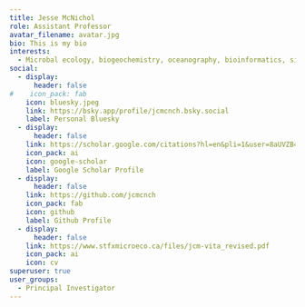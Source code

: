 ```yaml
---
title: Jesse McNichol
role: Assistant Professor
avatar_filename: avatar.jpg
bio: This is my bio 
interests:
  - Microbal ecology, biogeochemistry, oceanography, bioinformatics, single-cell activity assays
social:
  - display:
      header: false
#    icon_pack: fab
    icon: bluesky.jpeg
    link: https://bsky.app/profile/jcmcnch.bsky.social
    label: Personal Bluesky 
  - display:
      header: false
    link: https://scholar.google.com/citations?hl=en&pli=1&user=8aUVZB4AAAAJ
    icon_pack: ai
    icon: google-scholar
    label: Google Scholar Profile
  - display:
      header: false
    link: https://github.com/jcmcnch
    icon_pack: fab
    icon: github
    label: Github Profile
  - display:
      header: false
    link: https://www.stfxmicroeco.ca/files/jcm-vita_revised.pdf
    icon_pack: ai
    icon: cv
superuser: true
user_groups:
  - Principal Investigator
---
```

